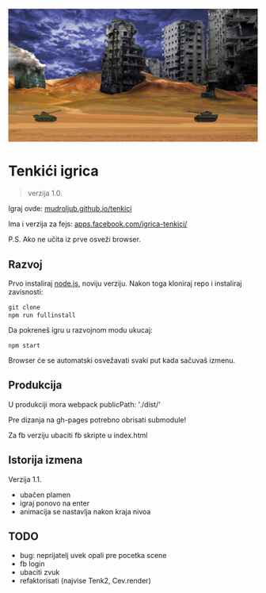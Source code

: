 [![](screen.png)](https://mudroljub.github.io/tenkici/)

# Tenkići igrica
> verzija 1.0.

Igraj ovde: [mudroljub.github.io/tenkici](https://mudroljub.github.io/tenkici/)

Ima i verzija za fejs: [apps.facebook.com/igrica-tenkici/](https://apps.facebook.com/igrica-tenkici/)

P.S. Ako ne učita iz prve osveži browser.

## Razvoj

Prvo instaliraj [node.js](https://nodejs.org), noviju verziju. Nakon toga kloniraj repo i instaliraj zavisnosti:
```
git clone
npm run fullinstall
```
Da pokreneš igru u razvojnom modu ukucaj:
```
npm start
```
Browser će se automatski osvežavati svaki put kada sačuvaš izmenu.

## Produkcija

U produkciji mora webpack publicPath: './dist/'

Pre dizanja na gh-pages potrebno obrisati submodule!

Za fb verziju ubaciti fb skripte u index.html

## Istorija izmena

Verzija 1.1.
* ubačen plamen
* igraj ponovo na enter
* animacija se nastavlja nakon kraja nivoa

## TODO
* bug: neprijatelj uvek opali pre pocetka scene
* fb login
* ubaciti zvuk
* refaktorisati (najvise Tenk2, Cev.render)
